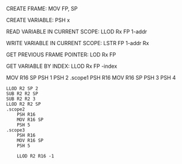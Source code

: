 CREATE FRAME:
    MOV FP, SP

CREATE VARIABLE:
    PSH x

READ VARIABLE IN CURRENT SCOPE:
    LLOD Rx FP 1-addr

WRITE VARIABLE IN CURRENT SCOPE:
    LSTR FP 1-addr Rx

GET PREVIOUS FRAME POINTER:
    LOD Rx FP

GET VARIABLE BY INDEX:
    LLOD Rx FP -index

MOV R16 SP
PSH 1
PSH 2
.scope1
    PSH R16
    MOV R16 SP
    PSH 3
    PSH 4

    LLOD R2 SP 2
    SUB R2 R2 SP
    SUB R2 R2 3
    LLOD R2 R2 SP
    .scope2
        PSH R16
        MOV R16 SP
        PSH 5
    .scope3
        PSH R16
        MOV R16 SP
        PSH 5
        
        LLOD R2 R16 -1
